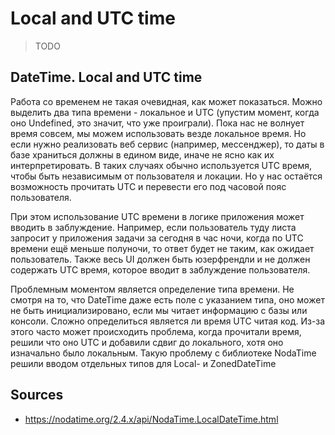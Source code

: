 # Local and UTC time

> TODO

## DateTime. Local and UTC time

Работа со временем не такая очевидная, как может показаться. Можно выделить два типа времени - локальное и UTC (упустим момент, когда оно Undefined, это значит, что уже проиграли). Пока нас не волнует время совсем, мы можем использовать везде локальное время. Но если нужно реализовать веб сервис (например, мессенджер), то даты в базе храниться должны в едином виде, иначе не ясно как их интерпретировать. В таких случаях обычно используется UTC время, чтобы быть независимым от пользователя и локации. Но у нас остаётся возможность прочитать UTC и перевести его под часовой пояс пользователя.

При этом использование UTC времени в логике приложения может вводить в заблуждение. Например, если пользователь туду листа запросит у приложения задачи за сегодня в час ночи, когда по UTC времени ещё меньше полуночи, то ответ будет не таким, как ожидает пользователь. Также весь UI должен быть юзерфрендли и не должен содержать UTC время, которое вводит в заблуждение пользователя.

Проблемным моментом является определение типа времени. Не смотря на то, что DateTime даже есть поле с указанием типа, оно может не быть инициализировано, если мы читает информацию с базы или консоли. Сложно определиться является ли время UTC читая код. Из-за этого часто может происходить проблема, когда прочитали время, решили что оно UTC и добавили сдвиг до локального, хотя оно изначально было локальным. Такую проблему с библиотеке NodaTime решили вводом отдельных типов для Local- и ZonedDateTime

## Sources

- https://nodatime.org/2.4.x/api/NodaTime.LocalDateTime.html